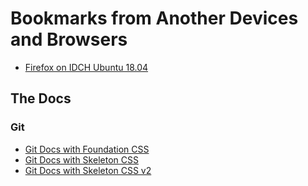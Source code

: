 # Bookmarks from Another Devices and Browsers

* [Firefox on IDCH Ubuntu 18.04](firefox-bookmarks-idch-ubuntu1804.html)

## The Docs

### Git

* [Git Docs with Foundation CSS](docs/git/git_docs_foundation.html)
* [Git Docs with Skeleton CSS](docs/git/git-docs-skeleton)
* [Git Docs with Skeleton CSS v2](docs/git/git-docs-skeleton-v2)
